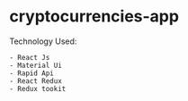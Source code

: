 # cryptocurrencies-app

Technology Used: 

    - React Js
    - Material Ui
    - Rapid Api
    - React Redux
    - Redux tookit
